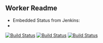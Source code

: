 ## Worker Readme 
* Embedded Status from Jenkins:
* 
[![Build Status](http://jenkins.serverofi.duckdns.org/buildStatus/icon?job=instavote%2Fworker-build)](http://jenkins.serverofi.duckdns.org/job/instavote/job/worker-build/)
[![Build Status](http://jenkins.serverofi.duckdns.org/buildStatus/icon?job=instavote%2Fworker-package)](http://jenkins.serverofi.duckdns.org/job/instavote/job/worker-package/)
[![Build Status](http://jenkins.serverofi.duckdns.org/buildStatus/icon?job=instavote%2Fworker-test)](http://jenkins.serverofi.duckdns.org/job/instavote/job/worker-test/)
